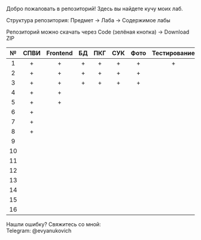 Добро пожаловать в репозиторий! Здесь вы найдете кучу моих лаб.

Структура репозитория:
Предмет -> Лаба -> Содержимое лабы

Репозиторий можно скачать через Сode (зелёная кнопка) -> Download ZIP

| № | СПВИ | Frontend | БД | ПКГ | СУК | Фото | Тестирование | 3D | БЖЧ |
|:---:|:---:|:---:|:---:|:---:|:---:|:---:|:---:|:---:|:---:|
|1|+|+|+|+|+|+|+|+|+|
|2|+|+|+|+|+|+||+||
|3|+|+|+|+|+|+||+||
|4|+|+||||||||
|5|+|+||||||||
|6|+|||||||||
|7|+|||||||||
|8|+|||||||||
|9||||||||||
|10||||||||||
|11||||||||||
|12||||||||||
|13||||||||||
|14||||||||||
|15||||||||||
|16||||||||||

Нашли ошибку? Свяжитесь со мной: <br/>
Telegram: @evyanukovich <br/>